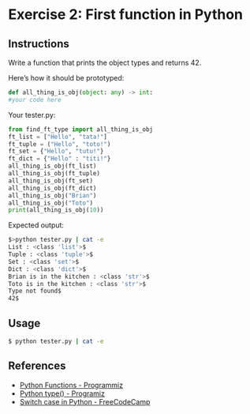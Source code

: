 # Exercise 2: First function in Python

## Instructions

Write a function that prints the object types and returns 42.

Here’s how it should be prototyped:
```python
def all_thing_is_obj(object: any) -> int:
#your code here
```

Your tester.py:
```python
from find_ft_type import all_thing_is_obj
ft_list = ["Hello", "tata!"]
ft_tuple = ("Hello", "toto!")
ft_set = {"Hello", "tutu!"}
ft_dict = {"Hello" : "titi!"}
all_thing_is_obj(ft_list)
all_thing_is_obj(ft_tuple)
all_thing_is_obj(ft_set)
all_thing_is_obj(ft_dict)
all_thing_is_obj("Brian")
all_thing_is_obj("Toto")
print(all_thing_is_obj(10))
```

Expected output:
```sh
$>python tester.py | cat -e
List : <class 'list'>$
Tuple : <class 'tuple'>$
Set : <class 'set'>$
Dict : <class 'dict'>$
Brian is in the kitchen : <class 'str'>$
Toto is in the kitchen : <class 'str'>$
Type not found$
42$
```

## Usage

```sh
$ python tester.py | cat -e
```

## References

- [Python Functions - Programmiz](https://www.programiz.com/python-programming/function)
- [Python type() - Programiz](https://www.programiz.com/python-programming/methods/built-in/type)
- [Switch case in Python - FreeCodeCamp](https://www.freecodecamp.org/news/python-switch-statement-switch-case-example/)